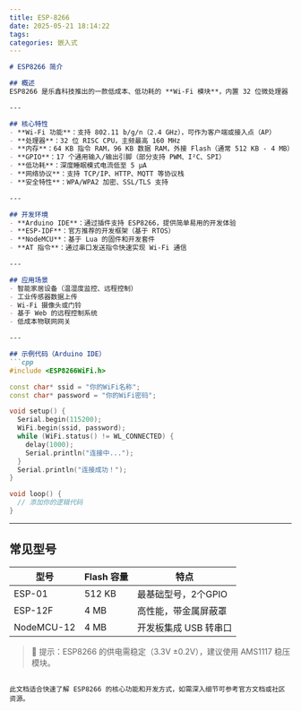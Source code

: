 ```yaml
---
title: ESP-8266
date: 2025-05-21 18:14:22
tags:
categories: 嵌入式
---
```



```markdown
# ESP8266 简介

## 概述
ESP8266 是乐鑫科技推出的一款低成本、低功耗的 **Wi-Fi 模块**，内置 32 位微处理器（Tensilica Xtensa LX106），支持 802.11 b/g/n Wi-Fi 协议。广泛应用于物联网（IoT）设备、智能家居和传感器网络。

---

## 核心特性
- **Wi-Fi 功能**：支持 802.11 b/g/n（2.4 GHz），可作为客户端或接入点（AP）
- **处理器**：32 位 RISC CPU，主频最高 160 MHz
- **内存**：64 KB 指令 RAM，96 KB 数据 RAM，外接 Flash（通常 512 KB - 4 MB）
- **GPIO**：17 个通用输入/输出引脚（部分支持 PWM、I²C、SPI）
- **低功耗**：深度睡眠模式电流低至 5 μA
- **网络协议**：支持 TCP/IP、HTTP、MQTT 等协议栈
- **安全特性**：WPA/WPA2 加密、SSL/TLS 支持

---

## 开发环境
- **Arduino IDE**：通过插件支持 ESP8266，提供简单易用的开发体验
- **ESP-IDF**：官方推荐的开发框架（基于 RTOS）
- **NodeMCU**：基于 Lua 的固件和开发套件
- **AT 指令**：通过串口发送指令快速实现 Wi-Fi 通信

---

## 应用场景
- 智能家居设备（温湿度监控、远程控制）
- 工业传感器数据上传
- Wi-Fi 摄像头或门铃
- 基于 Web 的远程控制系统
- 低成本物联网网关

---

## 示例代码（Arduino IDE）
```cpp
#include <ESP8266WiFi.h>

const char* ssid = "你的WiFi名称";
const char* password = "你的WiFi密码";

void setup() {
  Serial.begin(115200);
  WiFi.begin(ssid, password);
  while (WiFi.status() != WL_CONNECTED) {
    delay(1000);
    Serial.println("连接中...");
  }
  Serial.println("连接成功！");
}

void loop() {
  // 添加你的逻辑代码
}
```

---

## 常见型号
| 型号       | Flash 容量 | 特点                     |
|------------|------------|--------------------------|
| ESP-01     | 512 KB     | 最基础型号，2个GPIO      |
| ESP-12F    | 4 MB       | 高性能，带金属屏蔽罩     |
| NodeMCU-12 | 4 MB       | 开发板集成 USB 转串口    |

> 📌 提示：ESP8266 的供电需稳定（3.3V ±0.2V），建议使用 AMS1117 稳压模块。
``` 

此文档适合快速了解 ESP8266 的核心功能和开发方式，如需深入细节可参考官方文档或社区资源。